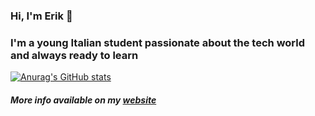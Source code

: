 ### Hi, I'm Erik 👋

### I'm a young Italian student passionate about the tech world and always ready to learn

[![Anurag's GitHub stats](https://github-readme-stats.vercel.app/api?username=erikdrozina&show_icons=true&theme=dracula&count_private=true)](https://github.com/anuraghazra/github-readme-stats)

##### More info available on my [website](https://erikdrozina.com)
